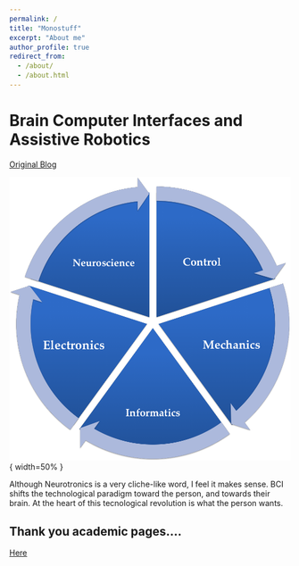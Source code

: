 ```yaml
---
permalink: /
title: "Monostuff"
excerpt: "About me"
author_profile: true
redirect_from: 
  - /about/
  - /about.html
---
```




Brain Computer Interfaces and Assistive Robotics
================================================

[Original Blog](https://monostuff.logdown.com/)

![Neurotronics](images/neurotronics.png){ width=50% }

Although Neurotronics is a very cliche-like word, I feel it makes sense.  BCI shifts the technological paradigm toward the person, and towards their brain.  At the heart of this tecnological revolution is what the person wants.



Thank you academic pages....
------
[Here](https://academicpages.github.io/)
